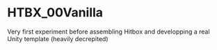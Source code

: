 # HTBX_00Vanilla

Very first experiment before assembling Hitbox and developping a real Unity template (heavily decrepited)
